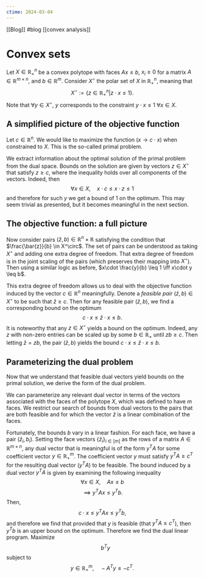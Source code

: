```yaml
---
ctime: 2024-03-04
---
```

[[Blog]] #blog
[[convex analysis]]
# Convex sets
Let $X \in \mathbb{R}_+^n$ be a convex  polytope with faces $Ax \leq b$, $x_i \geq 0$ for a matrix $A \in \mathbb{R}^{m \times n}$, and $b \in \mathbb{R}^m$.
Consider $X^\circ$ the polar set of $X$ in $\mathbb{R}^n_+$, meaning that
$$
X^\circ := \{ z \in \mathbb{R}^n_+ | z \cdot x \leq 1 \}.
$$
Note that $\forall y \in X^\circ$, $y$ corresponds to the constraint $y \cdot x \leq 1$ $\forall x \in X$.

## A simplified picture of the objective function
Let $c \in\mathbb{R}^n$. We would like to maximize the function $(x \to c \cdot x)$ when constrained to $X$. This is the so-called primal problem.

We extract information about the optimal solution of the primal problem from the dual space. Bounds on the solution are given by vectors $z \in X^\circ$ that satisfy $z \geq c$, where the inequality holds over all components of the vectors. Indeed, then
$$
\forall x \in X, \quad  x\cdot c \leq x\cdot z \leq 1
$$
and therefore for such $y$ we get a bound of $1$ on the optimum. This may seem trivial as presented, but it becomes meaningful in the next section.
## The objective function: a full picture
Now consider pairs $(\bar{z}, b) \in \mathbb{R}^n \times \mathbb{R}$ satisfying the condition that $\frac{\bar{z}}{b} \in X^\circ$.
The set of pairs can be understood as taking $X^\circ$ and adding one extra degree of freedom. That extra degree of freedom is in the joint scaling of the pairs (which preserves their mapping into $X^\circ$). Then using a similar logic as before, $x\cdot \frac{y}{b} \leq 1 \iff x\cdot y \leq b$.

This extra degree of freedom allows us to deal with the objective function induced by the vector $c \in \mathbb{R}^n$ meaningfully. Denote a *feasible pair* $(\bar{z}, b) \in X^\circ$ to be such that $\bar{z} \geq c$. Then for any feasible pair $(\bar{z}, b)$, we find a corresponding bound on the optimum
$$
c \cdot x \leq \bar{z} \cdot x \leq b.
$$
It is noteworthy that any $z \in X^\circ$ yields a bound on the optimum. Indeed, any $z$ with non-zero entries can be scaled up by some $b \in \mathbb{R}_+$ until $z b \geq c$. Then letting $\bar{z} = z b$, the pair $(\bar{z}, b)$ yields the bound $c \cdot x \leq \bar{z} \cdot x \leq b$.
## Parameterizing the dual problem
Now that we understand that feasible dual vectors yield bounds on the primal solution, we derive the form of the dual problem.

We can parameterize any relevant dual vector in terms of the vectors associated with the faces of the polytope $X$, which was defined to have $m$ faces. We restrict our search of bounds from dual vectors to the pairs that are both feasible and for which the vector $\bar{z}$ is a linear combination of the faces.

Fortunately, the bounds $b$ vary in a  linear fashion. For each face, we have a pair $(\bar{z}_i, b_i)$. Setting the face vectors $\{ \bar{z}_i \}_{i \in [m]}$ as the rows of a matrix $A \in \mathbb{R}^{m \times n}$, any dual vector that is meaningful is of the form $y^T A$ for some coefficient vector $y \in \mathbb{R}^m_+$. The coefficient vector $y$ must satisfy $y^TA \geq c^T$ for the resulting dual vector $(y^T A)$ to be feasible. The bound induced by a dual vector $y^TA$ is given by examining the following inequality
$$
\forall x \in  X, \quad  Ax \leq b
$$
$$
\implies y^T A x \leq y^T b.
$$
Then,
$$
c \cdot x \leq y^T A x \leq y^T b,
$$
and therefore we find that provided that $y$ is feasible (that $y^T A \geq c^T$), then $y^T b$ is an upper bound on the optimum. Therefore we find the dual linear program.
Maximize
$$
 \quad b^T y
$$
subject to
$$
y \in \mathbb{R}^m_+, \quad  -A^T y \leq -c^T.
$$